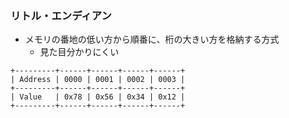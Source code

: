 ### リトル・エンディアン

* メモリの番地の低い方から順番に、桁の大きい方を格納する方式
  - 見た目分かりにくい

```
+---------+------+------+------+------+
| Address | 0000 | 0001 | 0002 | 0003 |
+---------+------+------+------+------+
| Value   | 0x78 | 0x56 | 0x34 | 0x12 |
+---------+------+------+------+------+
```
